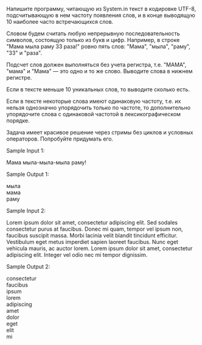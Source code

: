 

Напишите программу, читающую из System.in текст в кодировке UTF-8, подсчитывающую в нем частоту появления слов, и в конце выводящую 10 наиболее часто встречающихся слов.

Словом будем считать любую непрерывную последовательность символов, состоящую только из букв и цифр. Например, в строке "Мама мыла раму 33 раза!" ровно пять слов: "Мама", "мыла", "раму", "33" и "раза".

Подсчет слов должен выполняться без учета регистра, т.е. "МАМА", "мама" и "Мама" — это одно и то же слово. Выводите слова в нижнем регистре.

Если в тексте меньше 10 уникальных слов, то выводите сколько есть.

Если в тексте некоторые слова имеют одинаковую частоту, т.е. их нельзя однозначно упорядочить только по частоте, то дополнительно упорядочите слова с одинаковой частотой в лексикографическом порядке.

Задача имеет красивое решение через стримы без циклов и условных операторов. Попробуйте придумать его.

Sample Input 1:

Мама мыла-мыла-мыла раму!

Sample Output 1:

мыла\
мама\
раму

Sample Input 2:

Lorem ipsum dolor sit amet, consectetur adipiscing elit. Sed sodales consectetur purus at faucibus. Donec mi quam, tempor vel ipsum non, faucibus suscipit massa. Morbi lacinia velit blandit tincidunt efficitur. Vestibulum eget metus imperdiet sapien laoreet faucibus. Nunc eget vehicula mauris, ac auctor lorem. Lorem ipsum dolor sit amet, consectetur adipiscing elit. Integer vel odio nec mi tempor dignissim.

Sample Output 2:

consectetur\
faucibus\
ipsum\
lorem\
adipiscing\
amet\
dolor\
eget\
elit\
mi

